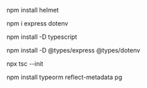 npm install helmet

npm i express dotenv

npm install -D typescript

npm install -D @types/express @types/dotenv

npx tsc --init

npm install typeorm reflect-metadata pg